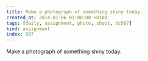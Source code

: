 ```yaml
---
title: Make a photograph of something shiny today.
created_at: 2014-01-06 01:00:00 +0100
tags: [daily, assignment, photo, shoot, ds507]
kind: assignment
index: 507
---
```


Make a photograph of something shiny today.
